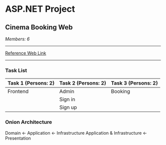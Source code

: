# ASP.NET Project
## Cinema Booking Web
_Members: 6_

----

[Reference Web Link](https://www.galaxycine.vn/booking/)

----
### Task List

| Task 1 (Persons: 2) | Task 2 (Persons: 2) | Task 3 (Persons: 2) |
| -------- | -------- | -------- |
| Frontend | Admin    | Booking  |
|          | Sign in  |          |
|          | Sign up  |          |

### Onion Architecture
Domain <- Application <- Infrastructure
Application & Infrastructure <- Presentation